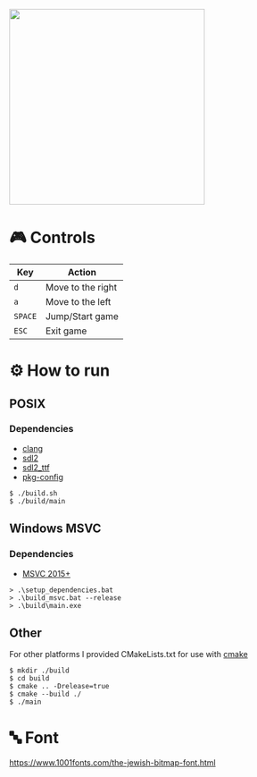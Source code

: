 <p align="left">
<!-- <img src="./images/img.png" width="200" /> -->
<img src="./images/gif.gif" width="350" />
</p>


# 🎮 Controls
| Key       | Action                                                      |
|---------- |-------------------------------------------------------------|
| `d`       | Move to the right                                           |
| `a`       | Move to the left                                            |
| `SPACE`   | Jump/Start game                                             |
| `ESC`     | Exit game                                                   |

# ⚙️ How to run

## POSIX
### Dependencies
- [clang]
- [sdl2]
- [sdl2_ttf]
- [pkg-config]

```console
$ ./build.sh
$ ./build/main
```

## Windows MSVC
### Dependencies
- [MSVC 2015+][visual-studio]

```console
> .\setup_dependencies.bat
> .\build_msvc.bat --release
> .\build\main.exe
```

## Other
For other platforms I provided CMakeLists.txt for use with [cmake]

```console
$ mkdir ./build
$ cd build
$ cmake .. -Drelease=true
$ cmake --build ./
$ ./main
```

# 🔤 Font
https://www.1001fonts.com/the-jewish-bitmap-font.html

[visual-studio]: https://www.visualstudio.com/
[clang]: https://clang.llvm.org/
[cmake]: https://cmake.org/
[libsdl2-dev]: https://www.libsdl.org/
[sdl2]: https://formulae.brew.sh/formula/sdl2
[sdl2_ttf]: https://formulae.brew.sh/formula/sdl_ttf
[pkg-config]: https://www.freedesktop.org/wiki/Software/pkg-config/
